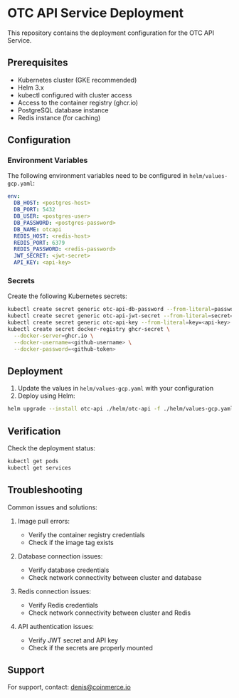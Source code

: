 # OTC API Service Deployment

This repository contains the deployment configuration for the OTC API Service.

## Prerequisites

- Kubernetes cluster (GKE recommended)
- Helm 3.x
- kubectl configured with cluster access
- Access to the container registry (ghcr.io)
- PostgreSQL database instance
- Redis instance (for caching)

## Configuration

### Environment Variables

The following environment variables need to be configured in `helm/values-gcp.yaml`:

```yaml
env:
  DB_HOST: <postgres-host>
  DB_PORT: 5432
  DB_USER: <postgres-user>
  DB_PASSWORD: <postgres-password>
  DB_NAME: otcapi
  REDIS_HOST: <redis-host>
  REDIS_PORT: 6379
  REDIS_PASSWORD: <redis-password>
  JWT_SECRET: <jwt-secret>
  API_KEY: <api-key>
```

### Secrets

Create the following Kubernetes secrets:

```bash
kubectl create secret generic otc-api-db-password --from-literal=password=<postgres-password>
kubectl create secret generic otc-api-jwt-secret --from-literal=secret=<jwt-secret>
kubectl create secret generic otc-api-key --from-literal=key=<api-key>
kubectl create secret docker-registry ghcr-secret \
  --docker-server=ghcr.io \
  --docker-username=<github-username> \
  --docker-password=<github-token>
```

## Deployment

1. Update the values in `helm/values-gcp.yaml` with your configuration
2. Deploy using Helm:

```bash
helm upgrade --install otc-api ./helm/otc-api -f ./helm/values-gcp.yaml
```

## Verification

Check the deployment status:

```bash
kubectl get pods
kubectl get services
```

## Troubleshooting

Common issues and solutions:

1. Image pull errors:
   - Verify the container registry credentials
   - Check if the image tag exists

2. Database connection issues:
   - Verify database credentials
   - Check network connectivity between cluster and database

3. Redis connection issues:
   - Verify Redis credentials
   - Check network connectivity between cluster and Redis

4. API authentication issues:
   - Verify JWT secret and API key
   - Check if the secrets are properly mounted

## Support

For support, contact: denis@coinmerce.io 